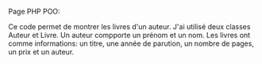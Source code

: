 Page PHP POO:

Ce code permet de montrer les livres d'un auteur.
J'ai utilisé deux classes Auteur et Livre.
Un auteur compporte un prénom et un nom.
Les livres ont comme informations: un titre, une année de parution, un nombre de pages, un prix et un auteur.
